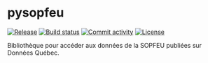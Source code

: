 # pysopfeu

[![Release](https://img.shields.io/github/v/release/mdallaire/pysopfeu)](https://img.shields.io/github/v/release/mdallaire/pysopfeu)
[![Build status](https://img.shields.io/github/actions/workflow/status/mdallaire/pysopfeu/main.yml?branch=main)](https://github.com/mdallaire/pysopfeu/actions/workflows/main.yml?query=branch%3Amain)
[![Commit activity](https://img.shields.io/github/commit-activity/m/mdallaire/pysopfeu)](https://img.shields.io/github/commit-activity/m/mdallaire/pysopfeu)
[![License](https://img.shields.io/github/license/mdallaire/pysopfeu)](https://img.shields.io/github/license/mdallaire/pysopfeu)

Bibliothèque pour accéder aux données de la SOPFEU publiées sur Données Québec.

